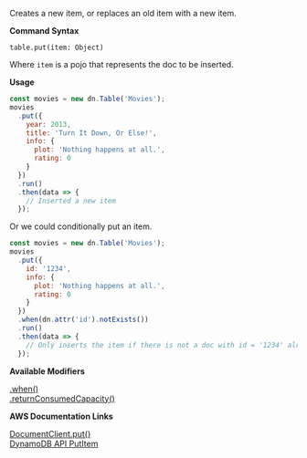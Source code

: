 Creates a new item, or replaces an old item with a new item.

**Command Syntax**

```
table.put(item: Object)
```

Where `item` is a pojo that represents the doc to be inserted.

**Usage**

```javascript
const movies = new dn.Table('Movies');
movies
  .put({
    year: 2013,
    title: 'Turn It Down, Or Else!',
    info: {
      plot: 'Nothing happens at all.',
      rating: 0
    }
  })
  .run()
  .then(data => {
    // Inserted a new item
  });
```

Or we could conditionally put an item.

```javascript
const movies = new dn.Table('Movies');
movies
  .put({
    id: '1234',
    info: {
      plot: 'Nothing happens at all.',
      rating: 0
    }
  })
  .when(dn.attr('id').notExists())
  .run()
  .then(data => {
    // Only inserts the item if there is not a doc with id = '1234' already
  });
```

**Available Modifiers**

[.when()](/modifiers/where.md) <br>
[.returnConsumedCapacity()](/params/consumedCapacity.md) <br>

**AWS Documentation Links**

[DocumentClient.put()](http://docs.aws.amazon.com/AWSJavaScriptSDK/latest/AWS/DynamoDB/DocumentClient.html#put-property) <br>
[DynamoDB API PutItem](http://docs.aws.amazon.com/amazondynamodb/latest/APIReference/API_PutItem.html)